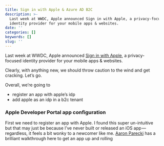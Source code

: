 ```yaml
---
title: Sign in with Apple & Azure AD B2C
description: >-
  Last week at WWDC, Apple announced Sign in with Apple, a privacy-focused
  identity provider for your mobile apps & websites.
date: ''
categories: []
keywords: []
slug: ''
---
```


Last week at WWDC, Apple announced [Sign in with Apple](https://developer.apple.com/sign-in-with-apple/), a privacy-focused identity provider for your mobile apps & websites. 

Clearly, with anything new, we should throw caution to the wind and get cracking. Let’s go.

Overall, we’re going to 

*   register an app with apple’s idp
*   add apple as an idp in a b2c tenant

### Apple Developer Portal app configuration

First we need to register an app with Apple. I found this super un-intuitive but that may just be because I’ve never built or released an iOS app — regardless, it feels a bit wonky to a newcomer like me. [Aaron Parecki](https://medium.com/u/ae730c274a1) has a brilliant walkthrough here to get an app up and rolling